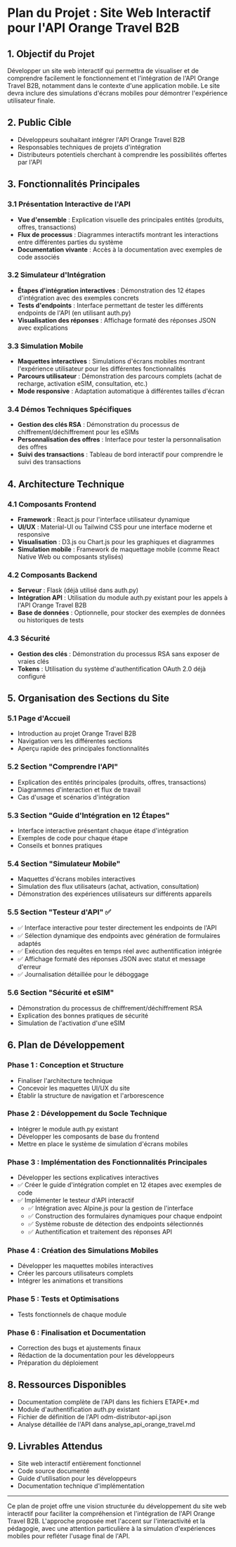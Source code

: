 # Plan du Projet : Site Web Interactif pour l'API Orange Travel B2B

## 1. Objectif du Projet

Développer un site web interactif qui permettra de visualiser et de comprendre facilement le fonctionnement et l'intégration de l'API Orange Travel B2B, notamment dans le contexte d'une application mobile. Le site devra inclure des simulations d'écrans mobiles pour démontrer l'expérience utilisateur finale.

## 2. Public Cible

- Développeurs souhaitant intégrer l'API Orange Travel B2B
- Responsables techniques de projets d'intégration
- Distributeurs potentiels cherchant à comprendre les possibilités offertes par l'API

## 3. Fonctionnalités Principales

### 3.1 Présentation Interactive de l'API

- **Vue d'ensemble** : Explication visuelle des principales entités (produits, offres, transactions)
- **Flux de processus** : Diagrammes interactifs montrant les interactions entre différentes parties du système
- **Documentation vivante** : Accès à la documentation avec exemples de code associés

### 3.2 Simulateur d'Intégration

- **Étapes d'intégration interactives** : Démonstration des 12 étapes d'intégration avec des exemples concrets
- **Tests d'endpoints** : Interface permettant de tester les différents endpoints de l'API (en utilisant auth.py)
- **Visualisation des réponses** : Affichage formaté des réponses JSON avec explications

### 3.3 Simulation Mobile

- **Maquettes interactives** : Simulations d'écrans mobiles montrant l'expérience utilisateur pour les différentes fonctionnalités 
- **Parcours utilisateur** : Démonstration des parcours complets (achat de recharge, activation eSIM, consultation, etc.)
- **Mode responsive** : Adaptation automatique à différentes tailles d'écran

### 3.4 Démos Techniques Spécifiques

- **Gestion des clés RSA** : Démonstration du processus de chiffrement/déchiffrement pour les eSIMs
- **Personnalisation des offres** : Interface pour tester la personnalisation des offres
- **Suivi des transactions** : Tableau de bord interactif pour comprendre le suivi des transactions

## 4. Architecture Technique

### 4.1 Composants Frontend

- **Framework** : React.js pour l'interface utilisateur dynamique
- **UI/UX** : Material-UI ou Tailwind CSS pour une interface moderne et responsive
- **Visualisation** : D3.js ou Chart.js pour les graphiques et diagrammes
- **Simulation mobile** : Framework de maquettage mobile (comme React Native Web ou composants stylisés)

### 4.2 Composants Backend

- **Serveur** : Flask (déjà utilisé dans auth.py)
- **Intégration API** : Utilisation du module auth.py existant pour les appels à l'API Orange Travel B2B
- **Base de données** : Optionnelle, pour stocker des exemples de données ou historiques de tests

### 4.3 Sécurité

- **Gestion des clés** : Démonstration du processus RSA sans exposer de vraies clés
- **Tokens** : Utilisation du système d'authentification OAuth 2.0 déjà configuré

## 5. Organisation des Sections du Site

### 5.1 Page d'Accueil
- Introduction au projet Orange Travel B2B
- Navigation vers les différentes sections
- Aperçu rapide des principales fonctionnalités

### 5.2 Section "Comprendre l'API"
- Explication des entités principales (produits, offres, transactions)
- Diagrammes d'interaction et flux de travail
- Cas d'usage et scénarios d'intégration

### 5.3 Section "Guide d'Intégration en 12 Étapes"
- Interface interactive présentant chaque étape d'intégration
- Exemples de code pour chaque étape
- Conseils et bonnes pratiques

### 5.4 Section "Simulateur Mobile"
- Maquettes d'écrans mobiles interactives
- Simulation des flux utilisateurs (achat, activation, consultation)
- Démonstration des expériences utilisateurs sur différents appareils

### 5.5 Section "Testeur d'API" ✅
- ✅ Interface interactive pour tester directement les endpoints de l'API
- ✅ Sélection dynamique des endpoints avec génération de formulaires adaptés
- ✅ Exécution des requêtes en temps réel avec authentification intégrée
- ✅ Affichage formaté des réponses JSON avec statut et message d'erreur
- ✅ Journalisation détaillée pour le déboggage

### 5.6 Section "Sécurité et eSIM"
- Démonstration du processus de chiffrement/déchiffrement RSA
- Explication des bonnes pratiques de sécurité
- Simulation de l'activation d'une eSIM

## 6. Plan de Développement

### Phase 1 : Conception et Structure
- Finaliser l'architecture technique
- Concevoir les maquettes UI/UX du site
- Établir la structure de navigation et l'arborescence

### Phase 2 : Développement du Socle Technique
- Intégrer le module auth.py existant
- Développer les composants de base du frontend
- Mettre en place le système de simulation d'écrans mobiles

### Phase 3 : Implémentation des Fonctionnalités Principales
- Développer les sections explicatives interactives
- ✅ Créer le guide d'intégration complet en 12 étapes avec exemples de code
- ✅ Implémenter le testeur d'API interactif
  - ✅ Intégration avec Alpine.js pour la gestion de l'interface
  - ✅ Construction des formulaires dynamiques pour chaque endpoint
  - ✅ Système robuste de détection des endpoints sélectionnés
  - ✅ Authentification et traitement des réponses API

### Phase 4 : Création des Simulations Mobiles
- Développer les maquettes mobiles interactives
- Créer les parcours utilisateurs complets
- Intégrer les animations et transitions

### Phase 5 : Tests et Optimisations
- Tests fonctionnels de chaque module

### Phase 6 : Finalisation et Documentation
- Correction des bugs et ajustements finaux
- Rédaction de la documentation pour les développeurs
- Préparation du déploiement


## 8. Ressources Disponibles

- Documentation complète de l'API dans les fichiers ETAPE*.md
- Module d'authentification auth.py existant
- Fichier de définition de l'API odm-distributor-api.json
- Analyse détaillée de l'API dans analyse_api_orange_travel.md

## 9. Livrables Attendus

- Site web interactif entièrement fonctionnel
- Code source documenté
- Guide d'utilisation pour les développeurs
- Documentation technique d'implémentation

---

Ce plan de projet offre une vision structurée du développement du site web interactif pour faciliter la compréhension et l'intégration de l'API Orange Travel B2B. L'approche proposée met l'accent sur l'interactivité et la pédagogie, avec une attention particulière à la simulation d'expériences mobiles pour refléter l'usage final de l'API.
